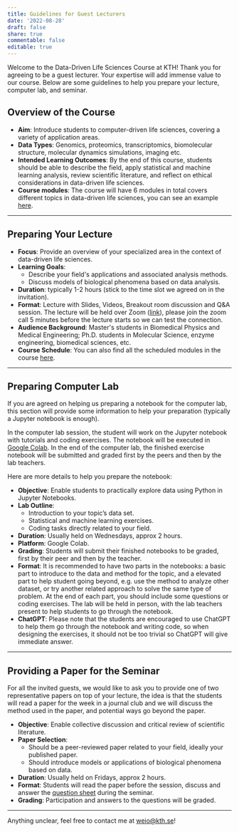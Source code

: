 ```yaml
---
title: Guidelines for Guest Lecturers
date: '2022-08-28'
draft: false
share: true
commentable: false
editable: true
---
```


Welcome to the Data-Driven Life Sciences Course at KTH! Thank you for agreeing to be a guest lecturer. Your expertise will add immense value to our course. Below are some guidelines to help you prepare your lecture, computer lab, and seminar.

## Overview of the Course

- **Aim**: Introduce students to computer-driven life sciences, covering a variety of application areas.
- **Data Types**: Genomics, proteomics, transcriptomics, biomolecular structure, molecular dynamics simulations, imaging etc.
- **Intended Learning Outcomes**: By the end of this course, students should be able to describe the field, apply statistical and machine learning analysis, review scientific literature, and reflect on ethical considerations in data-driven life sciences.
- **Course modules**: The course will have 6 modules in total covers different topics in data-driven life sciences, you can see an example [here](/course/ddls-2023/module-1/). 

---

## Preparing Your Lecture

- **Focus**: Provide an overview of your specialized area in the context of data-driven life sciences.
- **Learning Goals**:
  - Describe your field's applications and associated analysis methods.
  - Discuss models of biological phenomena based on data analysis.
- **Duration**: typically 1-2 hours (stick to the time slot we agreed on in the invitation).
- **Format**: Lecture with Slides, Videos, Breakout room discussion and Q&A session. The lecture will be held over Zoom ([link](https://kth-se.zoom.us/j/69812177998)), please join the zoom call 5 minutes before the lecture starts so we can test the connection.
- **Audience Background**: Master's students in Biomedical Physics and Medical Engineering; Ph.D. students in Molecular Science, enzyme engineering, biomedical sciences, etc.
- **Course Schedule**: You can also find all the scheduled modules in the course [here](/course/ddls-2023/).

---

## Preparing Computer Lab

If you are agreed on helping us preparing a notebook for the computer lab, this section will provide some information to help your preparation (typically a Jupyter notebook is enough).

In the computer lab session, the student will work on the Jupyter notebook with tutorials and coding exercises. The notebook will be executed in [Google Colab](https://colab.research.google.com/?utm_source=scs-index). In the end of the computer lab, the finished exercise notebook will be submitted and graded first by the peers and then by the lab teachers.

Here are more details to help you prepare the notebook:

- **Objective**: Enable students to practically explore data using Python in Jupyter Notebooks.
- **Lab Outline**:
  - Introduction to your topic’s data set.
  - Statistical and machine learning exercises.
  - Coding tasks directly related to your field.
- **Duration**: Usually held on Wednesdays, approx 2 hours.
- **Platform**: Google Colab.
- **Grading**: Students will submit their finished notebooks to be graded, first by their peer and then by the teacher.
- **Format**: It is recommended to have two parts in the notebooks: a basic part to introduce to the data and method for the topic, and a elevated part to help student going beyond, e.g. use the method to analyze other dataset, or try another related approach to solve the same type of problem. At the end of each part, you should include some questions or coding exercises. The lab will be held in person, with the lab teachers present to help students to go through the notebook.
- **ChatGPT**: Please note that the students are encouraged to use ChatGPT to help them go through the notebook and writing code, so when designing the exercises, it should not be too trivial so ChatGPT will give immediate answer.

---

## Providing a Paper for the Seminar

For all the invited guests, we would like to ask you to provide one of two representative papers on top of your lecture, the idea is that the students will read a paper for the week in a journal club and we will discuss the method used in the paper, and potential ways go beyond the paper.

- **Objective**: Enable collective discussion and critical review of scientific literature.
- **Paper Selection**:
  - Should be a peer-reviewed paper related to your field, ideally your published paper.
  - Should introduce models or applications of biological phenomena based on data.
- **Duration**: Usually held on Fridays, approx 2 hours.
- **Format**: Students will read the paper before the session, discuss and answer the [question sheet](/uploads/JournalClub.pdf) during the seminar.
- **Grading**: Participation and answers to the questions will be graded.

---

Anything unclear, feel free to contact me at [weio@kth.se](mailto:weio@kth.se)!